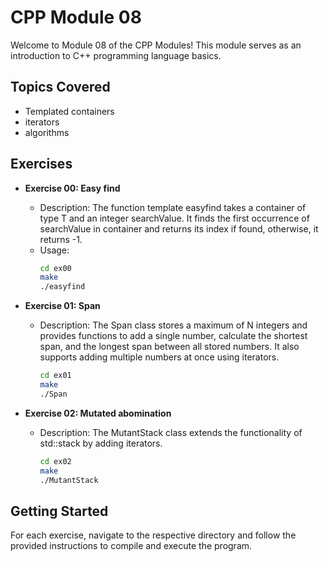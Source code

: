 # CPP Module 08

Welcome to Module 08 of the CPP Modules! This module serves as an introduction to C++ programming language basics.

## Topics Covered
- Templated containers
- iterators
- algorithms

## Exercises
- **Exercise 00: Easy find**
  - Description: The function template easyfind takes a container of type T and an integer searchValue. It finds the first occurrence of searchValue in container and returns its index if found, otherwise, it returns -1.
  - Usage:
    ```bash
    cd ex00
    make
    ./easyfind
    ```

- **Exercise 01: Span**
  - Description: The Span class stores a maximum of N integers and provides functions to add a single number, calculate the shortest span, and the longest span between all stored numbers. It also supports adding multiple numbers at once using iterators.
    ```bash
    cd ex01
    make
    ./Span
    ```

- **Exercise 02: Mutated abomination**
  - Description: The MutantStack class extends the functionality of std::stack by adding iterators.
    ```bash
    cd ex02
    make
    ./MutantStack
    ```

## Getting Started

For each exercise, navigate to the respective directory and follow the provided instructions to compile and execute the program.
